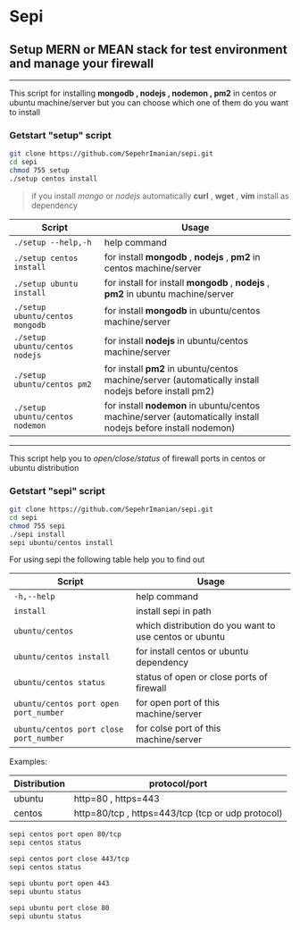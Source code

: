 # Sepi
## Setup MERN or MEAN stack for test environment and manage your firewall

-----------------------------------------------
This script for installing **mongodb , nodejs , nodemon , pm2** in centos or ubuntu machine/server but you can choose which one of them do you want to install

### Getstart "setup" script
```bash
git clone https://github.com/SepehrImanian/sepi.git
cd sepi
chmod 755 setup
./setup centos install
```

> if you install *mongo* or *nodejs* automatically **curl** , **wget** , **vim**  install as dependency

Script | Usage
------------- | --------------
`./setup --help,-h` | help command
`./setup centos install` | for install **mongodb** , **nodejs** , **pm2** in centos machine/server
`./setup ubuntu install` | for install for install **mongodb** , **nodejs** , **pm2** in ubuntu machine/server
`./setup ubuntu/centos mongodb` | for install **mongodb** in ubuntu/centos machine/server
`./setup ubuntu/centos nodejs` | for install **nodejs** in ubuntu/centos machine/server
`./setup ubuntu/centos pm2` | for install **pm2** in ubuntu/centos machine/server (automatically install nodejs before install pm2)
`./setup ubuntu/centos nodemon` | for install **nodemon** in ubuntu/centos machine/server (automatically install nodejs before install nodemon)
----------------------------------------

This script help you to *open/close/status* of firewall ports in centos or ubuntu distribution

### Getstart "sepi" script
```bash
git clone https://github.com/SepehrImanian/sepi.git
cd sepi
chmod 755 sepi
./sepi install
sepi ubuntu/centos install
```

For using sepi the following table help you to find out

Script | Usage
------------- | --------------
`-h,--help`                         | help command
`install`                           | install sepi in path
`ubuntu/centos`                     | which distribution do you want to use centos or ubuntu
`ubuntu/centos install`             | for install centos or ubuntu dependency
`ubuntu/centos status`              | status of open or close ports of firewall
`ubuntu/centos port open port_number` | for open port of this machine/server
`ubuntu/centos port close port_number` | for colse port of this machine/server


Examples:

Distribution | protocol/port
------------- | --------------
ubuntu | http=80 , https=443
centos | http=80/tcp , https=443/tcp (tcp or udp protocol)

```bash
sepi centos port open 80/tcp
sepi centos status

sepi centos port close 443/tcp
sepi centos status

sepi ubuntu port open 443
sepi ubuntu status

sepi ubuntu port close 80
sepi ubuntu status
```

